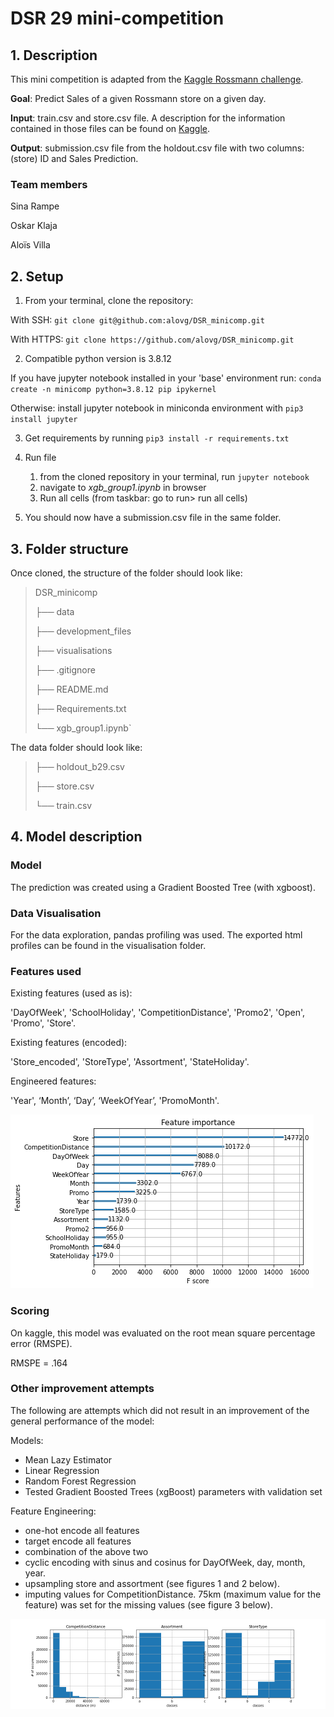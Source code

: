# DSR 29 mini-competition

## 1. Description

This mini competition is adapted from the [Kaggle Rossmann challenge](https://www.kaggle.com/c/rossmann-store-sales/overview).



**Goal**: Predict Sales of a given Rossmann store on a given day.

**Input**: train.csv and store.csv file. A description for the information contained in those files can be found on [Kaggle](https://www.kaggle.com/c/rossmann-store-sales/data ).

**Output**: submission.csv file from the holdout.csv file with two columns: (store) ID and Sales Prediction.

### Team members
Sina Rampe

Oskar Klaja

Aloïs Villa

## 2. Setup
1. From your terminal, clone the repository:

With SSH: `git clone git@github.com:alovg/DSR_minicomp.git`

With HTTPS: `git clone https://github.com/alovg/DSR_minicomp.git`

2. Compatible python version is 3.8.12

If you have jupyter notebook installed in your 'base' environment run:
`conda create -n minicomp python=3.8.12 pip ipykernel`

Otherwise: install jupyter notebook in miniconda environment with `pip3 install jupyter`


3. Get requirements by running `pip3 install -r requirements.txt`
4. Run file

    1. from the cloned repository in your terminal, run `jupyter notebook`
    2. navigate to _xgb_group1.ipynb_ in browser 
    3. Run all cells (from taskbar: go to run> run all cells)

6. You should now have a submission.csv file in the same folder.

## 3. Folder structure

Once cloned, the structure of the folder should look like:

> DSR_minicomp
>
> ├── data
>
> ├── development_files
> 
> ├── visualisations
> 
> ├── .gitignore
>
> ├── README.md
>
> ├── Requirements.txt
> 
> └── xgb_group1.ipynb`

The data folder should look like:


> ├── holdout_b29.csv
> 
> ├── store.csv
>
> └── train.csv


## 4. Model description
### Model
The prediction was created using a Gradient Boosted Tree (with xgboost).

### Data Visualisation
For the data exploration, pandas profiling was used. The exported html profiles can be found in the visualisation folder.

### Features used
Existing features (used as is):

'DayOfWeek', 'SchoolHoliday', 'CompetitionDistance', 'Promo2', 'Open', 'Promo', 'Store'.

Existing features (encoded):

'Store_encoded', 'StoreType', 'Assortment', 'StateHoliday'.

Engineered features:

'Year', ‘Month’, ‘Day’, ‘WeekOfYear’, 'PromoMonth'.


![](./visualisations/importances.png)


### Scoring

On kaggle, this model was evaluated on the root mean square percentage error (RMSPE).

RMSPE = .164

### Other improvement attempts

The following are attempts which did not result in an improvement of the general performance of the model:


Models:
- Mean Lazy Estimator
- Linear Regression
- Random Forest Regression
- Tested Gradient Boosted Trees (xgBoost) parameters with validation set

Feature Engineering:
- one-hot encode all features
- target encode all features
- combination of the above two
- cyclic encoding with sinus and cosinus for DayOfWeek, day, month, year.
- upsampling store and assortment (see figures 1 and 2 below).
- imputing values for CompetitionDistance. 75km (maximum value for the feature) was set for the missing values (see figure 3 below).

![](./visualisations/features.png)

